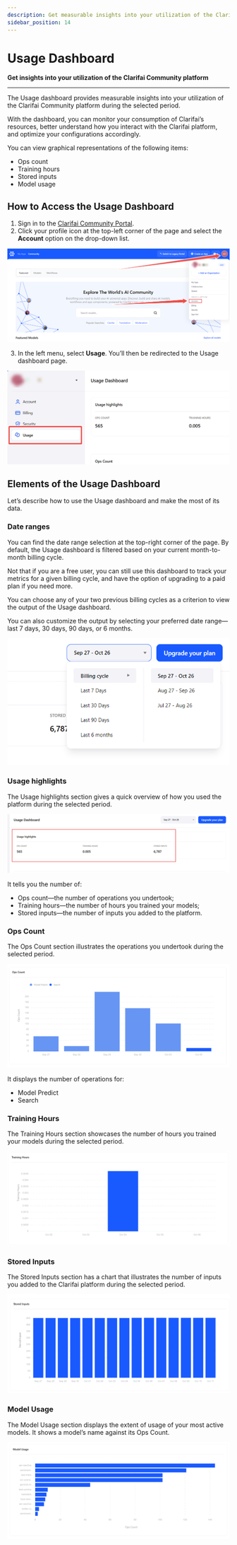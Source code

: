 ```yaml
---
description: Get measurable insights into your utilization of the Clarifai Community platform
sidebar_position: 14
---
```


# Usage Dashboard

**Get insights into your utilization of the Clarifai Community platform**

<hr />

The Usage dashboard provides measurable insights into your utilization of the Clarifai Community platform during the selected period.

With the dashboard, you can monitor your consumption of Clarifai’s resources, better understand how you interact with the Clarifai platform, and optimize your configurations accordingly. 

You can view graphical representations of the following items:

- Ops count
- Training hours
- Stored inputs
- Model usage

## How to Access the Usage Dashboard

1. Sign in to the [Clarifai Community Portal](https://clarifai.com/explore).
2. Click your profile icon at the top-left corner of the page and select the **Account** option on the drop-down list.

![Access the usage dashboard](/img/community/usage_dashboard/access_usage_dashboard.png)

3. In the left menu, select **Usage**. You’ll then be redirected to the Usage dashboard page. 

![Usage dashboard page](/img/community/usage_dashboard/usage_dashboard_page.png)

## Elements of the Usage Dashboard

Let’s describe how to use the Usage dashboard and make the most of its data. 

### Date ranges

You can find the date range selection at the top-right corner of the page. By default, the Usage dashboard is filtered based on your current month-to-month billing cycle. 

Not that if you are a free user, you can still use this dashboard to track your metrics for a given billing cycle, and have the option of upgrading to a paid plan if you need more.

You can choose any of your two previous billing cycles as a criterion to view the output of the Usage dashboard. 

You can also customize the output by selecting your preferred date range—last 7 days, 30 days, 90 days, or 6 months. 

![Date range](/img/community/usage_dashboard/date_range.png)

### Usage highlights

The Usage highlights section gives a quick overview of how you used the platform during the selected period.

![Usage highlights](/img/community/usage_dashboard/usage_highlights.png)

It tells you the number of:

- Ops count—the number of operations you undertook;
- Training hours—the number of hours you trained your models;
- Stored inputs—the number of inputs you added to the platform.

### Ops Count

The Ops Count section illustrates the operations you undertook during the selected period.

![Ops count](/img/community/usage_dashboard/ops_count.png)

It displays the number of operations for:

- Model Predict
- Search

### Training Hours

The Training Hours section showcases the number of hours you trained your models during the selected period.

![Training hours](/img/community/usage_dashboard/training_hours.png)

### Stored Inputs

The Stored Inputs section has a chart that illustrates the number of inputs you added to the Clarifai platform during the selected period.

![Stored inputs](/img/community/usage_dashboard/stored_inputs.png)

### Model Usage

The Model Usage section displays the extent of usage of your most active models. It shows a model’s name against its Ops Count.

![Model usage](/img/community/usage_dashboard/model_usage.png)
